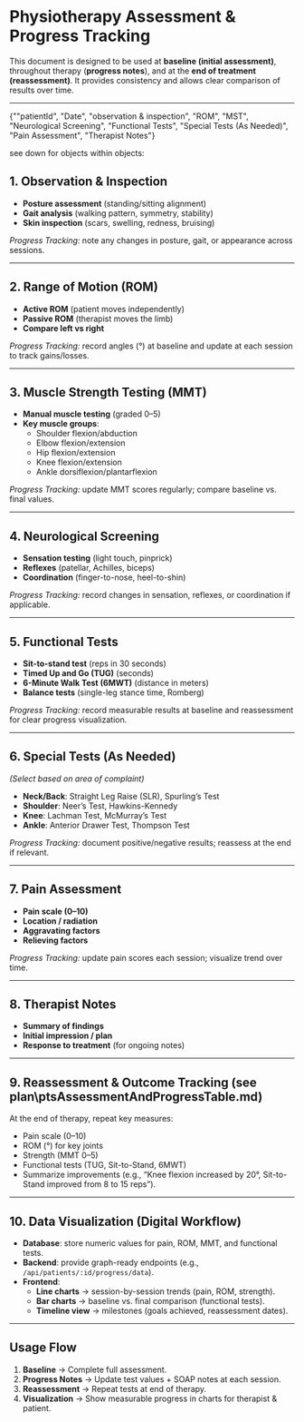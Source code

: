 # Physiotherapy Assessment & Progress Tracking

This document is designed to be used at **baseline (initial assessment)**, throughout therapy (**progress notes**), and at the **end of treatment (reassessment)**. It provides consistency and allows clear comparison of results over time.

---

{""patientId", "Date", "observation & inspection", "ROM", "MST", "Neurological Screening", "Functional Tests", "Special Tests (As Needed)", "Pain Assessment", "Therapist Notes"}

see down for objects within objects:

## 1. Observation & Inspection
- **Posture assessment** (standing/sitting alignment)  
- **Gait analysis** (walking pattern, symmetry, stability)  
- **Skin inspection** (scars, swelling, redness, bruising)  

*Progress Tracking:* note any changes in posture, gait, or appearance across sessions.  

---

## 2. Range of Motion (ROM)
- **Active ROM** (patient moves independently)  
- **Passive ROM** (therapist moves the limb)  
- **Compare left vs right**  

*Progress Tracking:* record angles (°) at baseline and update at each session to track gains/losses.  

---

## 3. Muscle Strength Testing (MMT)
- **Manual muscle testing** (graded 0–5)  
- **Key muscle groups**:
  - Shoulder flexion/abduction  
  - Elbow flexion/extension  
  - Hip flexion/extension  
  - Knee flexion/extension  
  - Ankle dorsiflexion/plantarflexion  

*Progress Tracking:* update MMT scores regularly; compare baseline vs. final values.  

---

## 4. Neurological Screening
- **Sensation testing** (light touch, pinprick)  
- **Reflexes** (patellar, Achilles, biceps)  
- **Coordination** (finger-to-nose, heel-to-shin)  

*Progress Tracking:* record changes in sensation, reflexes, or coordination if applicable.  

---

## 5. Functional Tests
- **Sit-to-stand test** (reps in 30 seconds)  
- **Timed Up and Go (TUG)** (seconds)  
- **6-Minute Walk Test (6MWT)** (distance in meters)  
- **Balance tests** (single-leg stance time, Romberg)  

*Progress Tracking:* record measurable results at baseline and reassessment for clear progress visualization.  

---

## 6. Special Tests (As Needed)
*(Select based on area of complaint)*  
- **Neck/Back**: Straight Leg Raise (SLR), Spurling’s Test  
- **Shoulder**: Neer’s Test, Hawkins-Kennedy  
- **Knee**: Lachman Test, McMurray’s Test  
- **Ankle**: Anterior Drawer Test, Thompson Test  

*Progress Tracking:* document positive/negative results; reassess at the end if relevant.  

---

## 7. Pain Assessment
- **Pain scale (0–10)**  
- **Location / radiation**  
- **Aggravating factors**  
- **Relieving factors**  

*Progress Tracking:* update pain scores each session; visualize trend over time.  

---

## 8. Therapist Notes
- **Summary of findings**  
- **Initial impression / plan**  
- **Response to treatment** (for ongoing notes)  

---

## 9. Reassessment & Outcome Tracking (see plan\ptsAssessmentAndProgressTable.md)
At the end of therapy, repeat key measures:  
- Pain scale (0–10)  
- ROM (°) for key joints  
- Strength (MMT 0–5)  
- Functional tests (TUG, Sit-to-Stand, 6MWT)  
- Summarize improvements (e.g., “Knee flexion increased by 20°, Sit-to-Stand improved from 8 to 15 reps”).  

---

## 10. Data Visualization (Digital Workflow)
- **Database**: store numeric values for pain, ROM, MMT, and functional tests.  
- **Backend**: provide graph-ready endpoints (e.g., `/api/patients/:id/progress/data`).  
- **Frontend**:  
  - **Line charts** → session-by-session trends (pain, ROM, strength).  
  - **Bar charts** → baseline vs. final comparison (functional tests).  
  - **Timeline view** → milestones (goals achieved, reassessment dates).  

---

## Usage Flow
1. **Baseline** → Complete full assessment.  
2. **Progress Notes** → Update test values + SOAP notes at each session.  
3. **Reassessment** → Repeat tests at end of therapy.  
4. **Visualization** → Show measurable progress in charts for therapist & patient.

